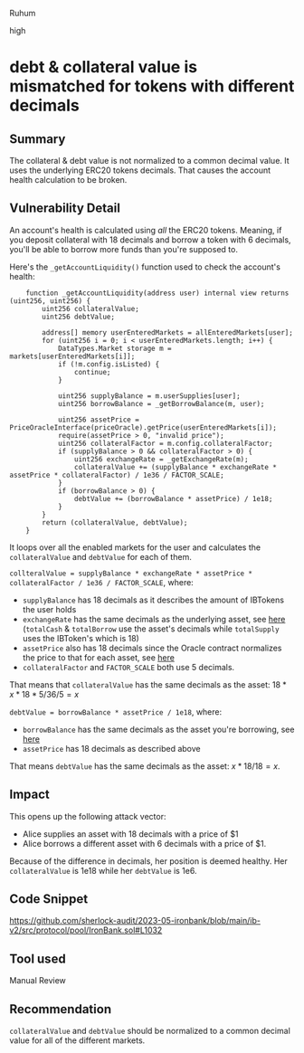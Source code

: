 Ruhum

high

# debt & collateral value is mismatched for tokens with different decimals

## Summary
The collateral & debt value is not normalized to a common decimal value. It uses the underlying ERC20 tokens decimals. That causes the account health calculation to be broken.

## Vulnerability Detail
An account's health is calculated using *all* the ERC20 tokens. Meaning, if you deposit collateral with 18 decimals and borrow a token with 6 decimals, you'll be able to borrow more funds than you're supposed to.

Here's the `_getAccountLiquidity()` function used to check the account's health:
```sol
    function _getAccountLiquidity(address user) internal view returns (uint256, uint256) {
        uint256 collateralValue;
        uint256 debtValue;

        address[] memory userEnteredMarkets = allEnteredMarkets[user];
        for (uint256 i = 0; i < userEnteredMarkets.length; i++) {
            DataTypes.Market storage m = markets[userEnteredMarkets[i]];
            if (!m.config.isListed) {
                continue;
            }

            uint256 supplyBalance = m.userSupplies[user];
            uint256 borrowBalance = _getBorrowBalance(m, user);

            uint256 assetPrice = PriceOracleInterface(priceOracle).getPrice(userEnteredMarkets[i]);
            require(assetPrice > 0, "invalid price");
            uint256 collateralFactor = m.config.collateralFactor;
            if (supplyBalance > 0 && collateralFactor > 0) {
                uint256 exchangeRate = _getExchangeRate(m);
                collateralValue += (supplyBalance * exchangeRate * assetPrice * collateralFactor) / 1e36 / FACTOR_SCALE;
            }
            if (borrowBalance > 0) {
                debtValue += (borrowBalance * assetPrice) / 1e18;
            }
        }
        return (collateralValue, debtValue);
    }
```

It loops over all the enabled markets for the user and calculates the `collateralValue` and `debtValue` for each of them.

`collteralValue = supplyBalance * exchangeRate * assetPrice * collateralFactor / 1e36 / FACTOR_SCALE`, where:
- `supplyBalance` has 18 decimals as it describes the amount of IBTokens the user holds
- `exchangeRate` has the same decimals as the underlying asset, see [here](https://github.com/sherlock-audit/2023-05-ironbank/blob/main/ib-v2/src/protocol/pool/IronBank.sol#LL810C1-L810C1) (`totalCash` & `totalBorrow` use the asset's decimals while `totalSupply` uses the IBToken's which is 18)
- `assetPrice` also has 18 decimals since the Oracle contract normalizes the price to that for each asset, see [here](https://github.com/sherlock-audit/2023-05-ironbank/blob/main/ib-v2/src/protocol/oracle/PriceOracle.sol#L57)
- `collateralFactor` and `FACTOR_SCALE` both use 5 decimals.

That means that `collateralValue` has the same decimals as the asset: $18 * x * 18 * 5 / 36 / 5 = x$

`debtValue = borrowBalance * assetPrice / 1e18`, where:
- `borrowBalance` has the same decimals as the asset you're borrowing, see [here](https://github.com/sherlock-audit/2023-05-ironbank/blob/main/ib-v2/src/protocol/pool/IronBank.sol#L367)
- `assetPrice` has 18 decimals as described above

That means `debtValue` has the same decimals as the asset: $x * 18 / 18 = x$.

## Impact

This opens up the following attack vector:
- Alice supplies an asset with 18 decimals with a price of $1
- Alice borrows a different asset with 6 decimals with a price of $1.

Because of the difference in decimals, her position is deemed healthy. Her `collateralValue` is 1e18 while her `debtValue` is 1e6.

## Code Snippet
https://github.com/sherlock-audit/2023-05-ironbank/blob/main/ib-v2/src/protocol/pool/IronBank.sol#L1032

## Tool used

Manual Review

## Recommendation
`collateralValue` and `debtValue` should be normalized to a common decimal value for all of the different markets.